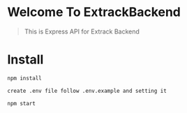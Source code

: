 # Welcome To ExtrackBackend 

>This is Express API for Extrack Backend

# Install

```sh
npm install
```
```sh
create .env file follow .env.example and setting it
```

```sh
npm start
```

